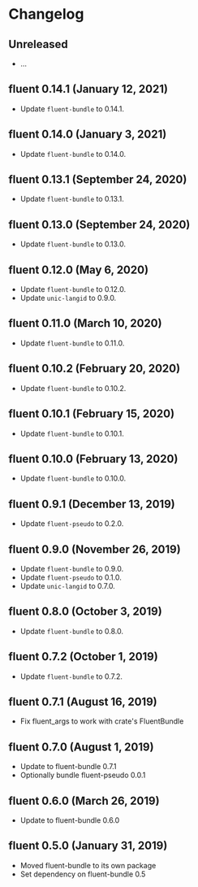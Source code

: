 # Changelog

## Unreleased

  - …

## fluent 0.14.1 (January 12, 2021)
  - Update `fluent-bundle` to 0.14.1.

## fluent 0.14.0 (January 3, 2021)
  - Update `fluent-bundle` to 0.14.0.

## fluent 0.13.1 (September  24, 2020)
  - Update `fluent-bundle` to 0.13.1.

## fluent 0.13.0 (September 24, 2020)
  - Update `fluent-bundle` to 0.13.0.

## fluent 0.12.0 (May 6, 2020)
  - Update `fluent-bundle` to 0.12.0.
  - Update `unic-langid` to 0.9.0.

## fluent 0.11.0 (March 10, 2020)
  - Update `fluent-bundle` to 0.11.0.

## fluent 0.10.2 (February 20, 2020)
  - Update `fluent-bundle` to 0.10.2.

## fluent 0.10.1 (February 15, 2020)
  - Update `fluent-bundle` to 0.10.1.

## fluent 0.10.0 (February 13, 2020)
  - Update `fluent-bundle` to 0.10.0.

## fluent 0.9.1 (December 13, 2019)
  - Update `fluent-pseudo` to 0.2.0.

## fluent 0.9.0 (November 26, 2019)
  - Update `fluent-bundle` to 0.9.0.
  - Update `fluent-pseudo` to 0.1.0.
  - Update `unic-langid` to 0.7.0.

## fluent 0.8.0 (October 3, 2019)

  - Update `fluent-bundle` to 0.8.0.

## fluent 0.7.2 (October 1, 2019)

  - Update `fluent-bundle` to 0.7.2.

## fluent 0.7.1 (August 16, 2019)

  - Fix fluent_args to work with crate's FluentBundle

## fluent 0.7.0 (August 1, 2019)

  - Update to fluent-bundle 0.7.1
  - Optionally bundle fluent-pseudo 0.0.1

## fluent 0.6.0 (March 26, 2019)

  - Update to fluent-bundle 0.6.0

## fluent 0.5.0 (January 31, 2019)

  - Moved fluent-bundle to its own package
  - Set dependency on fluent-bundle 0.5
